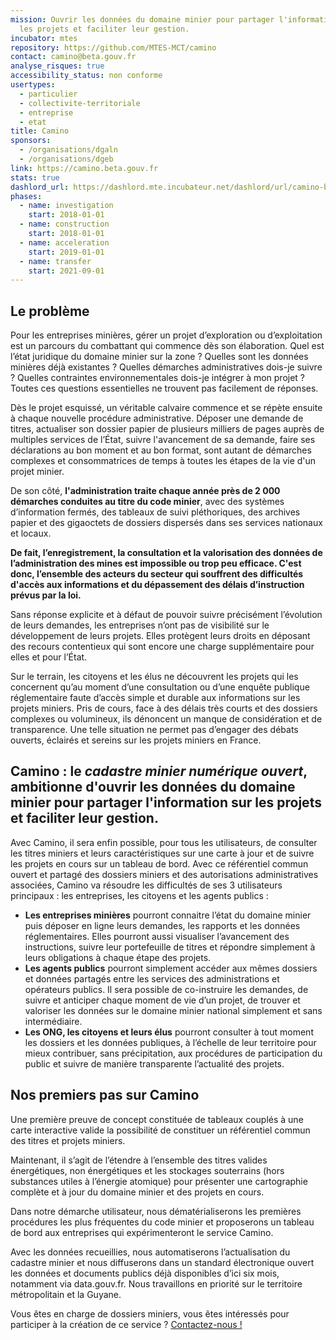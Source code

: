 ```yaml
---
mission: Ouvrir les données du domaine minier pour partager l'information sur
  les projets et faciliter leur gestion.
incubator: mtes
repository: https://github.com/MTES-MCT/camino
contact: camino@beta.gouv.fr
analyse_risques: true
accessibility_status: non conforme
usertypes:
  - particulier
  - collectivite-territoriale
  - entreprise
  - etat
title: Camino
sponsors:
  - /organisations/dgaln
  - /organisations/dgeb
link: https://camino.beta.gouv.fr
stats: true
dashlord_url: https://dashlord.mte.incubateur.net/dashlord/url/camino-beta-gouv-fr/
phases:
  - name: investigation
    start: 2018-01-01
  - name: construction
    start: 2018-01-01
  - name: acceleration
    start: 2019-01-01
  - name: transfer
    start: 2021-09-01
---
```


## Le problème

Pour les entreprises minières, gérer un projet d’exploration ou d’exploitation est un parcours du combattant qui commence dès son élaboration. Quel est l’état juridique du domaine minier sur la zone ? Quelles sont les données minières déjà existantes ? Quelles démarches administratives dois-je suivre ? Quelles contraintes environnementales dois-je intégrer à mon projet ?
Toutes ces questions essentielles ne trouvent pas facilement de réponses.

Dès le projet esquissé, un véritable calvaire commence et se répète ensuite à chaque nouvelle procédure administrative. Déposer une demande de titres, actualiser son dossier papier de plusieurs milliers de pages auprès de multiples services de l’État, suivre l'avancement de sa demande, faire ses déclarations au bon moment et au bon format, sont autant de démarches complexes et consommatrices de temps à toutes les étapes de la vie d'un projet minier.

De son côté, **l'administration traite chaque année près de 2 000 démarches conduites au titre du code minier**, avec des systèmes d’information fermés, des tableaux de suivi pléthoriques, des archives papier et des gigaoctets de dossiers dispersés dans ses services nationaux et locaux.

**De fait, l’enregistrement, la consultation et la valorisation des données de l’administration des mines est impossible ou trop peu efficace. C'est donc, l’ensemble des acteurs du secteur qui souffrent des difficultés d'accès aux informations et du dépassement des délais d’instruction prévus par la loi.**

Sans réponse explicite et à défaut de pouvoir suivre précisément l’évolution de leurs demandes, les entreprises n’ont pas de visibilité sur le développement de leurs projets. Elles protègent leurs droits en déposant des recours contentieux qui sont encore une charge supplémentaire pour elles et pour l’État.

Sur le terrain, les citoyens et les élus ne découvrent les projets qui les concernent qu’au moment d’une consultation ou d’une enquête publique réglementaire faute d’accès simple et durable aux informations sur les projets miniers. Pris de cours, face à des délais très courts et des dossiers complexes ou volumineux, ils dénoncent un manque de considération et de transparence.
Une telle situation ne permet pas d’engager des débats ouverts, éclairés et sereins sur les projets miniers en France.

## Camino : le *cadastre minier numérique ouvert*, ambitionne d'ouvrir les données du domaine minier pour partager l'information sur les projets et faciliter leur gestion.

Avec Camino, il sera enfin possible, pour tous les utilisateurs, de consulter les titres miniers et leurs caractéristiques sur une carte à jour et de suivre les projets en cours sur un tableau de bord.
Avec ce référentiel commun ouvert et partagé des dossiers miniers et des autorisations administratives associées, Camino va résoudre les difficultés de ses 3 utilisateurs principaux : les entreprises, les citoyens et les agents publics :

 - **Les entreprises minières** pourront connaitre l’état du domaine minier puis déposer en ligne leurs demandes, les rapports et les données réglementaires. Elles pourront aussi visualiser l’avancement des instructions, suivre leur portefeuille de titres et répondre simplement à leurs obligations à chaque étape des projets.
 - **Les agents publics** pourront simplement accéder aux mêmes dossiers et données partagés entre les services des administrations et opérateurs publics. Il sera possible de co-instruire les demandes, de suivre et anticiper chaque moment de vie d’un projet, de trouver et valoriser les données sur le domaine minier national simplement et sans intermédiaire.
 - **Les ONG, les citoyens et leurs élus** pourront consulter à tout moment les dossiers et les données publiques, à l’échelle de leur territoire pour mieux contribuer, sans précipitation, aux procédures de participation du public et suivre de manière transparente l’actualité des projets.

## Nos premiers pas sur Camino

Une première preuve de concept constituée de tableaux couplés à une carte interactive valide la possibilité de constituer un référentiel commun des titres et projets miniers.

Maintenant, il s’agit de l’étendre à l’ensemble des titres valides énergétiques, non énergétiques et les stockages souterrains (hors substances utiles à l’énergie atomique) pour présenter une cartographie complète et à jour du domaine minier et des projets en cours.

Dans notre démarche utilisateur, nous dématérialiserons les premières procédures les plus fréquentes du code minier et proposerons un tableau de bord aux entreprises qui expérimenteront le service Camino.

Avec les données recueillies, nous automatiserons l’actualisation du cadastre minier et nous diffuserons dans un standard électronique ouvert les données et documents publics déjà disponibles d’ici six mois, notamment via data.gouv.fr.
Nous travaillons en priorité sur le territoire métropolitain et la Guyane.

Vous êtes en charge de dossiers miniers, vous êtes intéressés pour participer à la création de ce service ? <a href="mailto:contact@camino.beta.gouv.fr?Subject=Camino%20m'intéresse%20!" target="_top">Contactez-nous !</a>
